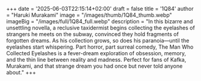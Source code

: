 +++
date = '2025-06-03T22:15:14+02:00'
draft = false
title = '1Q84'
author = "Haruki Murakami"
image = "/images/thumb/1Q84_thumb.webp"
imageBig = "/images/full/1Q84_full.webp"
description = "In this bizarre and unsettling novella, a reclusive taxidermist begins collecting the eyelashes of strangers he meets on the subway, convinced they hold fragments of forgotten dreams. As his collection grows, so does his paranoia—until the eyelashes start whispering. Part horror, part surreal comedy, The Man Who Collected Eyelashes is a fever-dream exploration of obsession, memory, and the thin line between reality and madness. Perfect for fans of Kafka, Murakami, and that strange dream you had once but never told anyone about."
+++